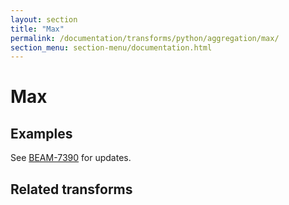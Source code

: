 ```yaml
---
layout: section
title: "Max"
permalink: /documentation/transforms/python/aggregation/max/
section_menu: section-menu/documentation.html
---
```

<!--
Licensed under the Apache License, Version 2.0 (the "License");
you may not use this file except in compliance with the License.
You may obtain a copy of the License at

http://www.apache.org/licenses/LICENSE-2.0

Unless required by applicable law or agreed to in writing, software
distributed under the License is distributed on an "AS IS" BASIS,
WITHOUT WARRANTIES OR CONDITIONS OF ANY KIND, either express or implied.
See the License for the specific language governing permissions and
limitations under the License.
-->

# Max

## Examples
See [BEAM-7390](https://issues.apache.org/jira/browse/BEAM-7390) for updates. 

## Related transforms